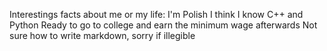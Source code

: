 Interestings facts about me or my life: I'm Polish
I think I know C++ and Python
Ready to go to college and earn the minimum wage afterwards
Not sure how to write markdown, sorry if illegible 

